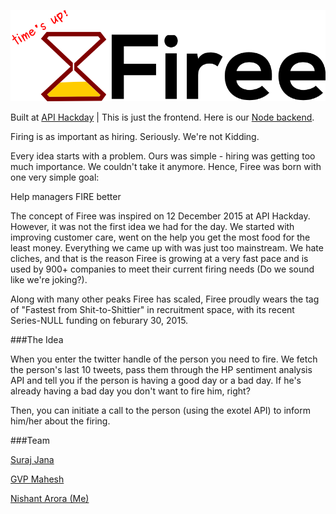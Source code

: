![open letters](https://raw.githubusercontent.com/nshntarora/Firee/master/images/logo.png)

Built at [API Hackday] | This is just the frontend. Here is our [Node backend]. 

 [API Hackday]: <http://apihackday.io>
 
Firing is as important as hiring. Seriously. We're not Kidding.

Every idea starts with a problem. Ours was simple - hiring was getting too much importance. We couldn't take it anymore. Hence, Firee was born with one very simple goal:

Help managers FIRE better

The concept of Firee was inspired on 12 December 2015 at API Hackday. However, it was not the first idea we had for the day. We started with improving customer care, went on the help you get the most food for the least money. Everything we came up with was just too mainstream. We hate cliches, and that is the reason Firee is growing at a very fast pace and is used by 900+ companies to meet their current firing needs (Do we sound like we're joking?).

Along with many other peaks Firee has scaled, Firee proudly wears the tag of "Fastest from Shit-to-Shittier" in recruitment space, with its recent Series-NULL funding on feburary 30, 2015.

###The Idea

When you enter the twitter handle of the person you need to fire. We fetch the person's last 10 tweets, pass them through the HP sentiment analysis API and tell you if the person is having a good day or a bad day. If he's already having a bad day you don't want to fire him, right?

Then, you can initiate a call to the person (using the exotel API) to inform him/her about the firing.

###Team

[Suraj Jana]

[GVP Mahesh]

[Nishant Arora (Me)]

 [Node backend]: <http://github.com/surajjana/apihackday-firee>
[Suraj Jana]: <https://github.com/surajjana>
 [GVP Mahesh]: <https://github.com/vamsipavanmahesh>
 [Nishant Arora (Me)]: <https://github.com/nshntarora>
